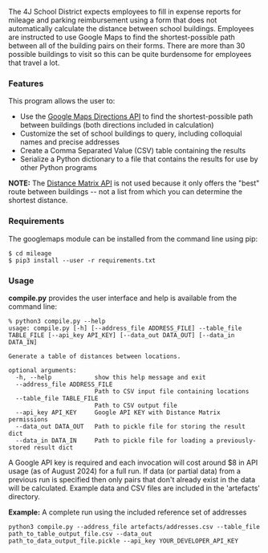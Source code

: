The 4J School District expects employees to fill in expense reports for mileage and parking reimbursement using a form that does not automatically calculate the distance between school buildings. Employees are instructed to use Google Maps to find the shortest-possible path between all of the building pairs on their forms. There are more than 30 possible buildings to visit so this can be quite burdensome for employees that travel a lot.

### Features
This program allows the user to:

 - Use the [Google Maps Directions API](https://developers.google.com/maps/documentation/directions/overview) to find the shortest-possible path between buildings (both directions included in calculation)
 - Customize the set of school buildings to query, including colloquial names and precise addresses
 - Create a Comma Separated Value (CSV) table containing the results
 - Serialize a Python dictionary to a file that contains the results for use by other Python programs

**NOTE:** The [Distance Matrix API](https://developers.google.com/maps/documentation/distance-matrix/overview) is not used because it only offers the "best" route between buildings -- not a list from which you can determine the shortest distance.

### Requirements
The googlemaps module can be installed from the command line using pip:
```
$ cd mileage
$ pip3 install --user -r requirements.txt
```

### Usage
**compile.py** provides the user interface and help is available from the command line:

```
% python3 compile.py --help
usage: compile.py [-h] [--address_file ADDRESS_FILE] --table_file TABLE_FILE [--api_key API_KEY] [--data_out DATA_OUT] [--data_in DATA_IN]

Generate a table of distances between locations.

optional arguments:
  -h, --help            show this help message and exit
  --address_file ADDRESS_FILE
                        Path to CSV input file containing locations
  --table_file TABLE_FILE
                        Path to CSV output file
  --api_key API_KEY     Google API KEY with Distance Matrix permissions
  --data_out DATA_OUT   Path to pickle file for storing the result dict
  --data_in DATA_IN     Path to pickle file for loading a previously-stored result dict
```
A Google API key is required and each invocation will cost around $8 in API usage (as of August 2024) for a full run. If data (or partial data) from a previous run is specified then only pairs that don't already exist in the data will be calculated. Example data and CSV files are included in the 'artefacts' directory.

**Example:** A complete run using the included reference set of addresses 
```
python3 compile.py --address_file artefacts/addresses.csv --table_file path_to_table_output_file.csv --data_out path_to_data_output_file.pickle --api_key YOUR_DEVELOPER_API_KEY
```
